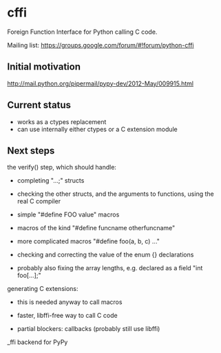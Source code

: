 cffi
====

Foreign Function Interface for Python calling C code.

Mailing list: https://groups.google.com/forum/#!forum/python-cffi


Initial motivation
------------------

http://mail.python.org/pipermail/pypy-dev/2012-May/009915.html


Current status
--------------

* works as a ctypes replacement
* can use internally either ctypes or a C extension module


Next steps
----------

the verify() step, which should handle:

* completing "...;" structs

* checking the other structs, and the arguments to functions, using the real C compiler

* simple "#define FOO value" macros

* macros of the kind "#define funcname otherfuncname"

* more complicated macros "#define foo(a, b, c) ..."

* checking and correcting the value of the enum {} declarations

* probably also fixing the array lengths, e.g. declared as a field "int foo[...];"

generating C extensions:

* this is needed anyway to call macros

* faster, libffi-free way to call C code

* partial blockers: callbacks (probably still use libffi)

_ffi backend for PyPy
